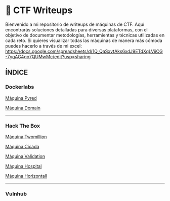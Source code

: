 # 🚀 CTF Writeups

Bienvenido a mi repositorio de writeups de máquinas de CTF. Aquí encontrarás soluciones detalladas para diversas plataformas, con el objetivo de documentar metodologías, herramientas y técnicas utilizadas en cada reto.
Si quieres visualizar todas las máquinas de manera más cómoda puedes hacerlo a través de mi excel: https://docs.google.com/spreadsheets/d/1Q_QaSxvtAks6xdJ9ETdXqLViiCG-7yqAG4qo7QUMwMc/edit?usp=sharing

## ÍNDICE

### **Dockerlabs**

[Máquina Pyred](Dockerlabs/Pyred/PYRED-WRITEUP.md)

[Máquina Domain](Dockerlabs/Domain/DOMAIN-WRITEUP.md)

---

### **Hack The Box**

[Máquina Twomillion](Hackthebox/Twomillion/TWOMILLION-WRITEUP.md)

[Máquina Cicada](Hackthebox/Cicada/CICADA-WRITEUP.md)

[Máquina Validation](Hackthebox/Validation/VALIDATION-WRITEUP.md)

[Máquina Hospital](Hackthebox/Hospital/HOSPITAL-WRITEUP.md)

[Máquina Horizontall](Hackthebox/Horizontall/HORIZONTALL-WRITEUP.md)

---

### **Vulnhub** 

